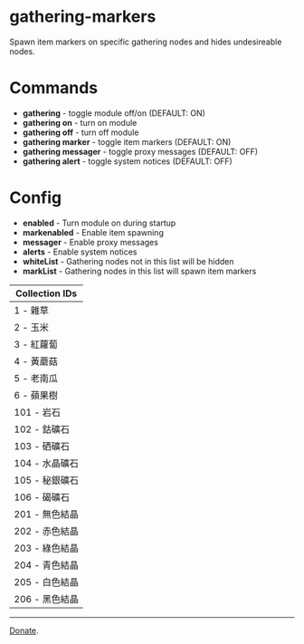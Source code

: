 # gathering-markers
Spawn item markers on specific gathering nodes and hides undesireable nodes.

# Commands 
- **gathering** - toggle module off/on (DEFAULT: ON)
- **gathering on** - turn on module
- **gathering off** - turn off module
- **gathering marker** - toggle item markers (DEFAULT: ON)
- **gathering messager** - toggle proxy messages (DEFAULT: OFF)
- **gathering alert** - toggle system notices (DEFAULT: OFF)

# Config
- **enabled** - Turn module on during startup
- **markenabled** - Enable item spawning
- **messager** - Enable proxy messages
- **alerts** - Enable system notices
- **whiteList** - Gathering nodes not in this list will be hidden
- **markList** - Gathering nodes in this list will spawn item markers

| Collection IDs |
| ------------------------ |
| 1 - 雜草 |
| 2 - 玉米 |
| 3 - 紅蘿蔔 |
| 4 - 黃蘑菇 |
| 5 - 老南瓜 |
| 6 - 蘋果樹 |
| 101 - 岩石 |
| 102 - 鈷礦石 |
| 103 - 硒礦石 |
| 104 - 水晶礦石 |
| 105 - 秘銀礦石 |
| 106 - 碣礦石 |
| 201 - 無色結晶 |
| 202 - 赤色結晶 |
| 203 - 綠色結晶 |
| 204 - 青色結晶 |
| 205 - 白色結晶 |
| 206 - 黑色結晶 |

---

[Donate](https://www.paypal.com/cgi-bin/webscr?cmd=_donations&business=PXRFYB39SQP4A&lc=US&item_name=teralove&no_note=0&cn=Add%20special%20instructions%20to%20the%20seller%3a&no_shipping=1&currency_code=USD&bn=PP%2dDonationsBF%3abtn_donate_LG%2egif%3aNonHosted).
